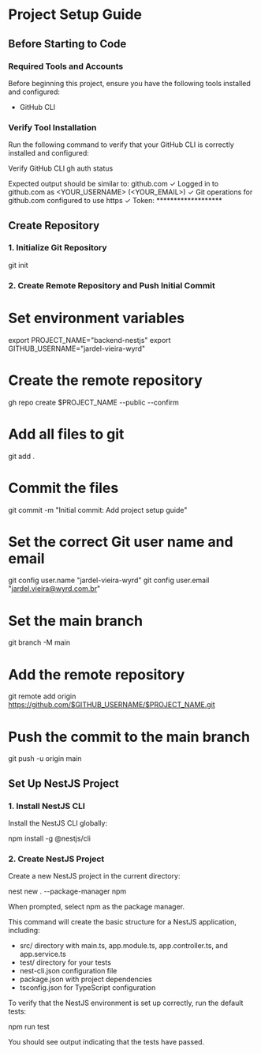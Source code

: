 # Project Setup Guide

## Before Starting to Code

### Required Tools and Accounts

Before beginning this project, ensure you have the following tools installed and configured:

- GitHub CLI

### Verify Tool Installation

Run the following command to verify that your GitHub CLI is correctly installed and configured:

Verify GitHub CLI
gh auth status

Expected output should be similar to:
github.com
  ✓ Logged in to github.com as <YOUR_USERNAME> (<YOUR_EMAIL>)
  ✓ Git operations for github.com configured to use https
  ✓ Token: *******************

## Create Repository

### 1. Initialize Git Repository

git init

### 2. Create Remote Repository and Push Initial Commit

# Set environment variables
export PROJECT_NAME="backend-nestjs"
export GITHUB_USERNAME="jardel-vieira-wyrd"

# Create the remote repository
gh repo create $PROJECT_NAME --public --confirm

# Add all files to git
git add .

# Commit the files
git commit -m "Initial commit: Add project setup guide"

# Set the correct Git user name and email
git config user.name "jardel-vieira-wyrd"
git config user.email "jardel.vieira@wyrd.com.br"

# Set the main branch
git branch -M main

# Add the remote repository
git remote add origin https://github.com/$GITHUB_USERNAME/$PROJECT_NAME.git

# Push the commit to the main branch
git push -u origin main

## Set Up NestJS Project

### 1. Install NestJS CLI

Install the NestJS CLI globally:

npm install -g @nestjs/cli

### 2. Create NestJS Project

Create a new NestJS project in the current directory:

nest new . --package-manager npm

When prompted, select npm as the package manager.

This command will create the basic structure for a NestJS application, including:
- src/ directory with main.ts, app.module.ts, app.controller.ts, and app.service.ts
- test/ directory for your tests
- nest-cli.json configuration file
- package.json with project dependencies
- tsconfig.json for TypeScript configuration

To verify that the NestJS environment is set up correctly, run the default tests:

npm run test

You should see output indicating that the tests have passed.
